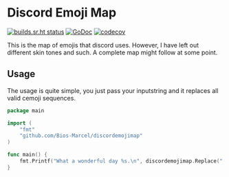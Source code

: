 # Discord Emoji Map

[![builds.sr.ht status](https://builds.sr.ht/~biosmarcel/discordemojimap/arch.yml.svg)](https://builds.sr.ht/~biosmarcel/discordemojimap/arch.yml?)
[![GoDoc](https://godoc.org/github.com/Bios-Marcel/discordemojimap?status.svg)](https://godoc.org/github.com/Bios-Marcel/discordemojimap)
[![codecov](https://codecov.io/gh/Bios-Marcel/discordemojimap/branch/master/graph/badge.svg)](https://codecov.io/gh/Bios-Marcel/discordemojimap)

This is the map of emojis that discord uses. However, I have left out
different skin tones and such. A complete map might follow at some
point.

## Usage

The usage is quite simple, you just pass your inputstring and it replaces all
valid cemoji sequences.

```go
package main

import (
    "fmt"
    "github.com/Bios-Marcel/discordemojimap"
)

func main() {
    fmt.Printf("What a wonderful day %s.\n", discordemojimap.Replace(":sun_with_face:"))
}
```